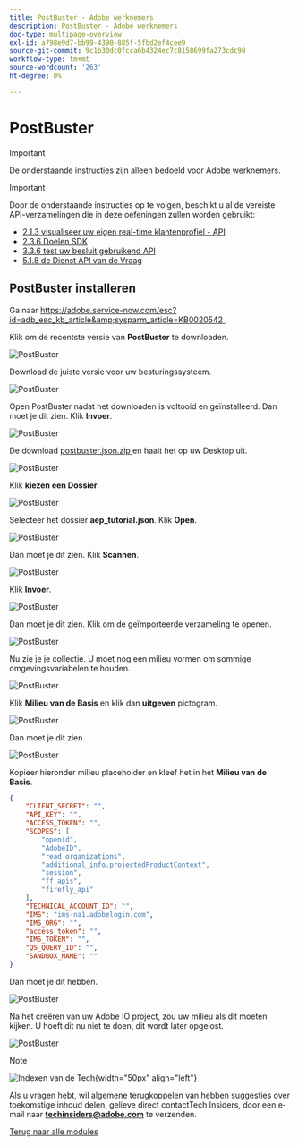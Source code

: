```yaml
---
title: PostBuster - Adobe werknemers
description: PostBuster - Adobe werknemers
doc-type: multipage-overview
exl-id: a798e9d7-bb99-4390-885f-5fbd2ef4cee9
source-git-commit: 9c1b30dc0fcca6b4324ec7c8158699fa273cdc90
workflow-type: tm+mt
source-wordcount: '263'
ht-degree: 0%

---
```


# PostBuster

>[!IMPORTANT]
>
>De onderstaande instructies zijn alleen bedoeld voor Adobe werknemers.

>[!IMPORTANT]
>
>Door de onderstaande instructies op te volgen, beschikt u al de vereiste API-verzamelingen die in deze oefeningen zullen worden gebruikt:
>
>- [ 2.1.3 visualiseer uw eigen real-time klantenprofiel - API ](./modules/rtcdp-b2c/module2.1/ex3.md)
>- [ 2.3.6 Doelen SDK ](./modules/rtcdp-b2c/module2.3/ex6.md)
>- [ 3.3.6 test uw besluit gebruikend API ](./modules/ajo-b2c/module3.3/ex6.md)
>- [ 5.1.8 de Dienst API van de Vraag ](./modules/datadistiller/module5.1/ex8.md)

## PostBuster installeren

Ga naar [ https://adobe.service-now.com/esc?id=adb_esc_kb_article&amp;sysparm_article=KB0020542 ](https://adobe.service-now.com/esc?id=adb_esc_kb_article&amp;sysparm_article=KB0020542).

Klik om de recentste versie van **PostBuster** te downloaden.

![ PostBuster ](./assets/images/pb1.png)

Download de juiste versie voor uw besturingssysteem.

![ PostBuster ](./assets/images/pb2.png)

Open PostBuster nadat het downloaden is voltooid en geïnstalleerd. Dan moet je dit zien. Klik **Invoer**.

![ PostBuster ](./assets/images/pb3.png)

De download [ postbuster.json.zip ](./assets/postman/postbuster.json.zip) en haalt het op uw Desktop uit.

![ PostBuster ](./assets/images/pbpb.png)

Klik **kiezen een Dossier**.

![ PostBuster ](./assets/images/pb4.png)

Selecteer het dossier **aep_tutorial.json**. Klik **Open**.

![ PostBuster ](./assets/images/pb5.png)

Dan moet je dit zien. Klik **Scannen**.

![ PostBuster ](./assets/images/pb6.png)

Klik **Invoer**.

![ PostBuster ](./assets/images/pb7.png)

Dan moet je dit zien. Klik om de geïmporteerde verzameling te openen.

![ PostBuster ](./assets/images/pb8.png)

Nu zie je je collectie. U moet nog een milieu vormen om sommige omgevingsvariabelen te houden.

![ PostBuster ](./assets/images/pb9.png)

Klik **Milieu van de Basis** en klik dan **uitgeven** pictogram.

![ PostBuster ](./assets/images/pb10.png)

Dan moet je dit zien.

![ PostBuster ](./assets/images/pb11.png)

Kopieer hieronder milieu placeholder en kleef het in het **Milieu van de Basis**.

```json
{
	"CLIENT_SECRET": "",
	"API_KEY": "",
	"ACCESS_TOKEN": "",
	"SCOPES": [
		"openid",
		"AdobeID",
		"read_organizations",
		"additional_info.projectedProductContext",
		"session",
		"ff_apis",
		"firefly_api"
	],
	"TECHNICAL_ACCOUNT_ID": "",
	"IMS": "ims-na1.adobelogin.com",
	"IMS_ORG": "",
	"access_token": "",
	"IMS_TOKEN": "",
	"QS_QUERY_ID": "",
	"SANDBOX_NAME": ""
}
```

Dan moet je dit hebben.

![ PostBuster ](./assets/images/pb12.png)

Na het creëren van uw Adobe IO project, zou uw milieu als dit moeten kijken. U hoeft dit nu niet te doen, dit wordt later opgelost.

![ PostBuster ](./assets/images/pb13.png)

>[!NOTE]
>
>![ Indexen van de Tech ](./assets/images/techinsiders.png){width="50px" align="left"}
>
>Als u vragen hebt, wil algemene terugkoppelen van hebben suggesties over toekomstige inhoud delen, gelieve direct contactTech Insiders, door een e-mail naar **techinsiders@adobe.com** te verzenden.

[Terug naar alle modules](./overview.md)
